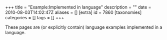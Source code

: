 +++
title = "Example:Implemented in language"
description = ""
date = 2010-08-03T14:02:47Z
aliases = []
[extra]
id = 7860
[taxonomies]
categories = []
tags = []
+++

These pages are (or explicitly contain) language examples implemented in a language.
